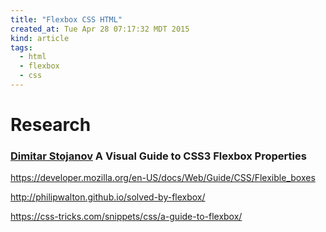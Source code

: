 ```yaml
---
title: "Flexbox CSS HTML"
created_at: Tue Apr 28 07:17:32 MDT 2015
kind: article
tags:
  - html
  - flexbox
  - css
---
```


# Research

### [Dimitar Stojanov](https://scotch.io/tutorials/a-visual-guide-to-css3-flexbox-properties) A Visual Guide to CSS3 Flexbox Properties 

https://developer.mozilla.org/en-US/docs/Web/Guide/CSS/Flexible_boxes

http://philipwalton.github.io/solved-by-flexbox/

https://css-tricks.com/snippets/css/a-guide-to-flexbox/


